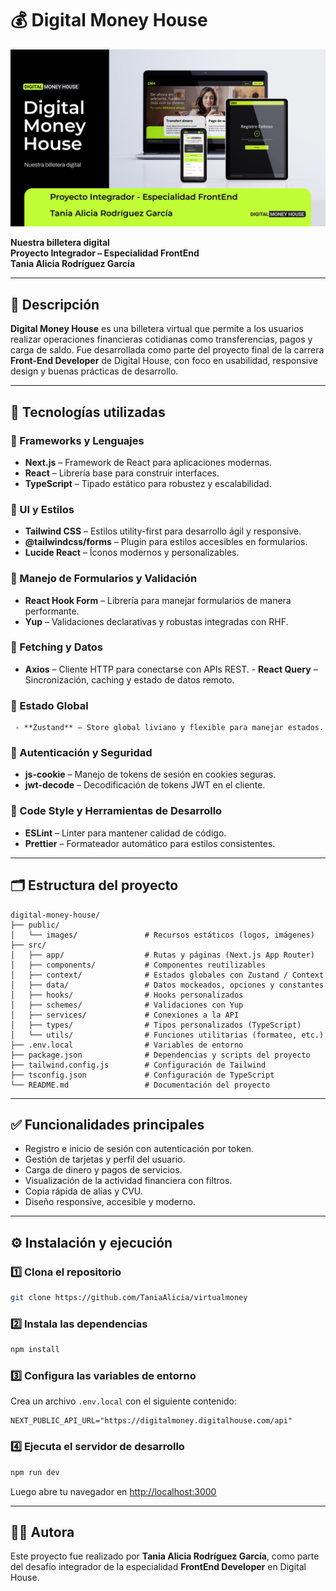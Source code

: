 # 💰 Digital Money House

![Portada del proyecto](./public/images/portada-dmh.png)

**Nuestra billetera digital**  
**Proyecto Integrador – Especialidad FrontEnd**  
**Tania Alicia Rodríguez García**

---

## 📖 Descripción

**Digital Money House** es una billetera virtual que permite a los usuarios realizar operaciones financieras cotidianas como transferencias, pagos y carga de saldo. Fue desarrollada como parte del proyecto final de la carrera **Front-End Developer** de Digital House, con foco en usabilidad, responsive design y buenas prácticas de desarrollo.

---

## 🚀 Tecnologías utilizadas

### 🧱 Frameworks y Lenguajes
- **Next.js** – Framework de React para aplicaciones modernas.
- **React** – Librería base para construir interfaces.
- **TypeScript** – Tipado estático para robustez y escalabilidad.

### 🎨 UI y Estilos
- **Tailwind CSS** – Estilos utility-first para desarrollo ágil y responsive.
- **@tailwindcss/forms** – Plugin para estilos accesibles en formularios.
- **Lucide React** – Íconos modernos y personalizables.

### 🧾 Manejo de Formularios y Validación
- **React Hook Form** – Librería para manejar formularios de manera performante.
- **Yup** – Validaciones declarativas y robustas integradas con RHF.

### 🔗 Fetching y Datos
- **Axios** – Cliente HTTP para conectarse con APIs REST.
      - **React Query** – Sincronización, caching y estado de datos remoto.

### 🧠 Estado Global
     - **Zustand** – Store global liviano y flexible para manejar estados.

### 🔐 Autenticación y Seguridad
- **js-cookie** – Manejo de tokens de sesión en cookies seguras.
- **jwt-decode** – Decodificación de tokens JWT en el cliente.

### 🧹 Code Style y Herramientas de Desarrollo
- **ESLint** – Linter para mantener calidad de código.
- **Prettier** – Formateador automático para estilos consistentes.


---

## 🗂️ Estructura del proyecto

```
digital-money-house/
├── public/
│   └── images/               # Recursos estáticos (logos, imágenes)
├── src/
│   ├── app/                  # Rutas y páginas (Next.js App Router)
│   ├── components/           # Componentes reutilizables
│   ├── context/              # Estados globales con Zustand / Context
│   ├── data/                 # Datos mockeados, opciones y constantes
│   ├── hooks/                # Hooks personalizados
│   ├── schemes/              # Validaciones con Yup
│   ├── services/             # Conexiones a la API
│   ├── types/                # Tipos personalizados (TypeScript)
│   └── utils/                # Funciones utilitarias (formateo, etc.)
├── .env.local                # Variables de entorno
├── package.json              # Dependencias y scripts del proyecto
├── tailwind.config.js        # Configuración de Tailwind
├── tsconfig.json             # Configuración de TypeScript
└── README.md                 # Documentación del proyecto
```

---

## ✅ Funcionalidades principales

- Registro e inicio de sesión con autenticación por token.
- Gestión de tarjetas y perfil del usuario.
- Carga de dinero y pagos de servicios.
- Visualización de la actividad financiera con filtros.
- Copia rápida de alias y CVU.
- Diseño responsive, accesible y moderno.

---

## ⚙️ Instalación y ejecución

### 1️⃣ Clona el repositorio

```bash
git clone https://github.com/TaniaAlicia/virtualmoney

```

### 2️⃣ Instala las dependencias

```bash
npm install
```

### 3️⃣ Configura las variables de entorno

Crea un archivo `.env.local` con el siguiente contenido:

```env
NEXT_PUBLIC_API_URL="https://digitalmoney.digitalhouse.com/api"

```

### 4️⃣ Ejecuta el servidor de desarrollo

```bash
npm run dev
```

Luego abre tu navegador en [http://localhost:3000](http://localhost:3000)

---

## 🧑‍💻 Autora

Este proyecto fue realizado por **Tania Alicia Rodríguez García**, como parte del desafío integrador de la especialidad **FrontEnd Developer** en Digital House.


